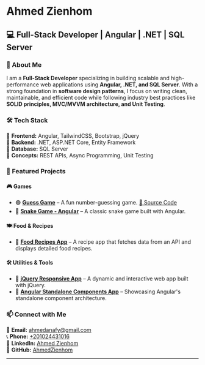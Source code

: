 # Ahmed Zienhom  

## 💻 Full-Stack Developer | Angular | .NET | SQL Server  

### 🚀 About Me  
I am a **Full-Stack Developer** specializing in building scalable and high-performance web applications using **Angular, .NET, and SQL Server**. With a strong foundation in **software design patterns**, I focus on writing clean, maintainable, and efficient code while following industry best practices like **SOLID principles, MVC/MVVM architecture, and Unit Testing**.  

### 🛠️ Tech Stack  
🔹 **Frontend:** Angular, TailwindCSS, Bootstrap, jQuery  
🔹 **Backend:** .NET, ASP.NET Core, Entity Framework  
🔹 **Database:** SQL Server  
🔹 **Concepts:** REST APIs, Async Programming, Unit Testing  

### 📂 Featured Projects  
#### 🎮 **Games**  
- 🟢 **[Guess Game](https://ahmedzienhom.github.io/guess-game/)** – A fun number-guessing game. [🔗 Source Code](https://github.com/ahmedZienhom/guess-game)  
- 🐍 **[Snake Game - Angular](https://ahmedzienhom.github.io/snake-game/)** – A classic snake game built with Angular.  

#### 🍽️ **Food & Recipes**  
- 🍕 **[Food Recipes App](https://ahmedzienhom.github.io/JS-assignment-6-Sun-Wed-7Pm-Dokki-ahmed-zienhom/)** – A recipe app that fetches data from an API and displays detailed food recipes.  

#### 🛠️ **Utilities & Tools**  
- 🎨 **[jQuery Responsive App](https://ahmedzienhom.github.io/jQuery-assignment-1-Sun-Wed-7Pm-Dokki-ahmed-zienhom/#home)** – A dynamic and interactive web app built with jQuery.  
- 📌 **[Angular Standalone Components App](https://ahmedzienhom.github.io/angular-assignment-1-Sun-Wed-7Pm-Dokki-ahmed-zienhom/home)** – Showcasing Angular's standalone component architecture.  

### 📫 Connect with Me  
📧 **Email:** [ahmedanafy@gmail.com](mailto:ahmedanafy@gmail.com)  
📞 **Phone:** [+201024431016](tel:+201024431016)  
🔗 **LinkedIn:** [Ahmed Zienhom](https://www.linkedin.com/in/ahmed-alnafy/)  
🐙 **GitHub:** [AhmedZienhom](https://github.com/ahmedZienhom)  

---
<!--
**ahmedZienhom/ahmedZienhom** is a ✨ _special_ ✨ repository because its `README.md` (this file) appears on your GitHub profile.

Here are some ideas to get you started:

- 🔭 I’m currently working on ...
- 🌱 I’m currently learning ...
- 👯 I’m looking to collaborate on ...
- 🤔 I’m looking for help with ...
- 💬 Ask me about ...
- 📫 How to reach me: ...
- 😄 Pronouns: ...
- ⚡ Fun fact: ...
-->
